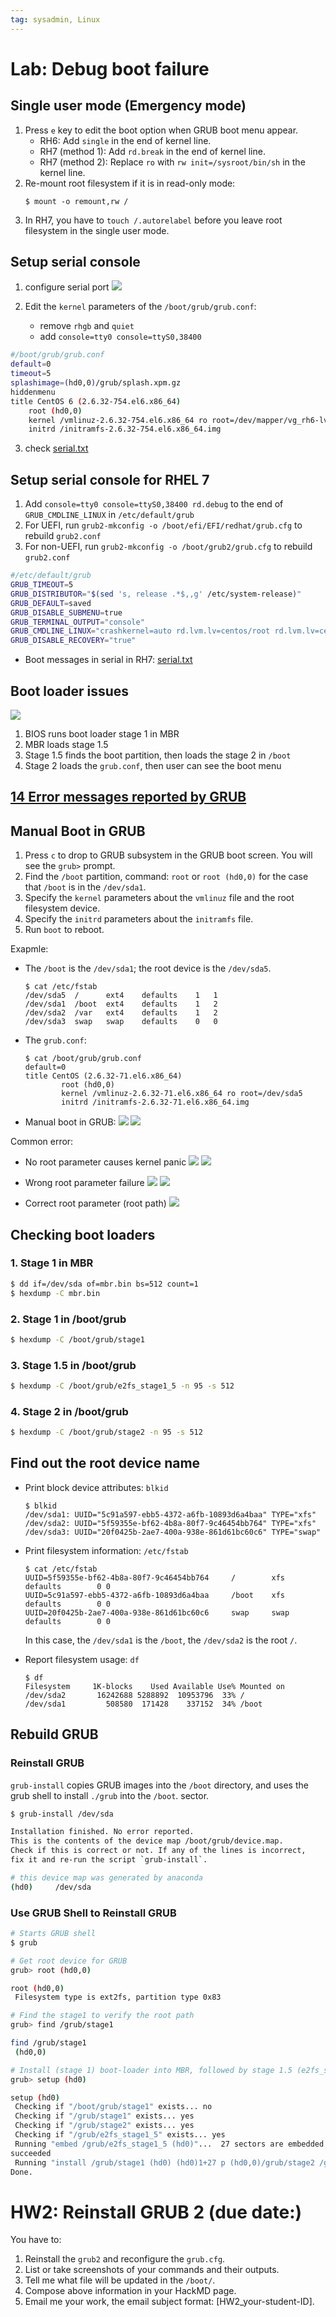 ```yaml
---
tag: sysadmin, Linux
---
```


# Lab: Debug boot failure

## Single user mode (Emergency mode)
1. Press ```e``` key to edit the boot option when GRUB boot menu appear.
   - RH6: Add ```single``` in the end of kernel line.
   - RH7 (method 1): Add ``rd.break`` in the end of kernel line.
   - RH7 (method 2): Replace ```ro``` with ```rw init=/sysroot/bin/sh``` in the kernel line.
2. Re-mount root filesystem if it is in read-only mode:
   ```
   $ mount -o remount,rw /
   ``` 
3. In RH7, you have to ``touch /.autorelabel`` before you leave root filesystem in the single user mode.    

## Setup serial console
1. configure serial port
![](fig/serial-out.jpg)

2. Edit the  ``kernel`` parameters of the ```/boot/grub/grub.conf```:
   - remove ``rhgb`` and ``quiet``
   - add ```console=tty0 console=ttyS0,38400```

```bash
#/boot/grub/grub.conf
default=0
timeout=5
splashimage=(hd0,0)/grub/splash.xpm.gz
hiddenmenu
title CentOS 6 (2.6.32-754.el6.x86_64)
	root (hd0,0)
	kernel /vmlinuz-2.6.32-754.el6.x86_64 ro root=/dev/mapper/vg_rh6-lv_root rd_NO_LUKS LANG=en_US.UTF-8 rd_LVM_LV=vg_rh6/lv_swap rd_NO_MD SYSFONT=latarcyrheb-sun16 crashkernel=auto rd_LVM_LV=vg_rh6/lv_root  KEYBOARDTYPE=pc KEYTABLE=us rd_NO_DM rhgb quiet console=tty0 console=ttyS0,38400
	initrd /initramfs-2.6.32-754.el6.x86_64.img
```
3. check [serial.txt](./serialRH6.txt)


## Setup serial console for RHEL 7

1. Add ```console=tty0 console=ttyS0,38400 rd.debug``` to the end of ```GRUB_CMDLINE_LINUX``` in ```/etc/default/grub```
2. For UEFI, run ```grub2-mkconfig -o /boot/efi/EFI/redhat/grub.cfg``` to rebuild ```grub2.conf```
3. For non-UEFI, run ```grub2-mkconfig -o /boot/grub2/grub.cfg``` to rebuild ```grub2.conf```

```bash
#/etc/default/grub
GRUB_TIMEOUT=5
GRUB_DISTRIBUTOR="$(sed 's, release .*$,,g' /etc/system-release)"
GRUB_DEFAULT=saved
GRUB_DISABLE_SUBMENU=true
GRUB_TERMINAL_OUTPUT="console"
GRUB_CMDLINE_LINUX="crashkernel=auto rd.lvm.lv=centos/root rd.lvm.lv=centos/swap rhgb quiet console=tty0 console=ttyS0,38400 rd.debug"
GRUB_DISABLE_RECOVERY="true"
```

- Boot messages in serial in RH7: [serial.txt](./serialRH7.txt)


## Boot loader issues
![](fig/boot-loader.png)
1. BIOS runs boot loader stage 1 in MBR
2. MBR loads stage 1.5
3. Stage 1.5 finds the boot partition, then loads the stage 2 in ```/boot```
4. Stage 2 loads the ```grub.conf```, then user can see the boot menu

## [14 Error messages reported by GRUB](https://www.gnu.org/software/grub/manual/legacy/Troubleshooting.html)


## Manual Boot in GRUB
1. Press ``c`` to drop to GRUB subsystem in the GRUB boot screen. You will see the ``grub>`` prompt.
2. Find the ``/boot`` partition, command: ``root`` or ``root (hd0,0)`` for the case that ``/boot`` is in the ``/dev/sda1``.
3. Specify the ``kernel`` parameters about the ``vmlinuz`` file and the root filesystem device.
4. Specify the ``initrd`` parameters about the ``initramfs`` file.
5. Run ``boot`` to reboot.

Exapmle:
- The ``/boot`` is the ``/dev/sda1``; the root device is the ``/dev/sda5``.
  ```
  $ cat /etc/fstab 
  /dev/sda5	 /  	ext4	defaults	1	1
  /dev/sda1	 /boot	ext4	defaults	1	2
  /dev/sda2	 /var	ext4	defaults	1	2
  /dev/sda3  swap   swap    defaults    0   0
  ```
- The ``grub.conf``:
  ```
  $ cat /boot/grub/grub.conf
  default=0
  title CentOS (2.6.32-71.el6.x86_64)
          root (hd0,0)
          kernel /vmlinuz-2.6.32-71.el6.x86_64 ro root=/dev/sda5
          initrd /initramfs-2.6.32-71.el6.x86_64.img     
  ``` 
- Manual boot in GRUB:
  ![](fig/grub-manual-1.jpg)
  ![](fig/grub-manual-2.jpg)  

Common error:
- No root parameter causes kernel panic
 ![](fig/boot-no-root-parameter-0.jpg)
 ![](fig/boot-no-root-parameter.jpg)

- Wrong root parameter failure
 ![](fig/boot-wrong-root-0.jpg)
 ![](fig/boot-wrong-root.jpg)  

- Correct root parameter (root path)
![](fig/boot-manual.jpg)



## Checking boot loaders
### 1. Stage 1 in MBR
```bash
$ dd if=/dev/sda of=mbr.bin bs=512 count=1
$ hexdump -C mbr.bin
```
### 2. Stage 1 in /boot/grub
```bash
$ hexdump -C /boot/grub/stage1
```

### 3. Stage 1.5 in /boot/grub
```bash
$ hexdump -C /boot/grub/e2fs_stage1_5 -n 95 -s 512
```

### 4. Stage 2 in /boot/grub
```bash
$ hexdump -C /boot/grub/stage2 -n 95 -s 512
```


## Find out the root device name
- Print block device attributes: ``blkid``
  ```
  $ blkid
  /dev/sda1: UUID="5c91a597-ebb5-4372-a6fb-10893d6a4baa" TYPE="xfs" 
  /dev/sda2: UUID="5f59355e-bf62-4b8a-80f7-9c46454bb764" TYPE="xfs" 
  /dev/sda3: UUID="20f0425b-2ae7-400a-938e-861d61bc60c6" TYPE="swap"
  ``` 
- Print filesystem information: ``/etc/fstab``
  ```
  $ cat /etc/fstab
  UUID=5f59355e-bf62-4b8a-80f7-9c46454bb764     /        xfs     defaults        0 0
  UUID=5c91a597-ebb5-4372-a6fb-10893d6a4baa     /boot    xfs     defaults        0 0
  UUID=20f0425b-2ae7-400a-938e-861d61bc60c6     swap     swap    defaults        0 0 
  ```
  In this case, the ``/dev/sda1`` is the ``/boot``, the ``/dev/sda2`` is the root ``/``.

- Report filesystem usage: ``df``
  ```
  $ df
  Filesystem     1K-blocks    Used Available Use% Mounted on
  /dev/sda2       16242688 5288892  10953796  33% /
  /dev/sda1         508580  171428    337152  34% /boot
  ```     

## Rebuild GRUB
### Reinstall GRUB
```grub-install``` copies GRUB images into the ```/boot``` directory, and uses the grub shell to install ```./grub``` into the ```/boot```.
sector.

```bash
$ grub-install /dev/sda

Installation finished. No error reported.
This is the contents of the device map /boot/grub/device.map.
Check if this is correct or not. If any of the lines is incorrect,
fix it and re-run the script `grub-install`.

# this device map was generated by anaconda
(hd0)     /dev/sda
```

### Use GRUB Shell to Reinstall GRUB
```bash
# Starts GRUB shell
$ grub

# Get root device for GRUB
grub> root (hd0,0)

root (hd0,0)
 Filesystem type is ext2fs, partition type 0x83

# Find the stage1 to verify the root path
grub> find /grub/stage1 	

find /grub/stage1
 (hd0,0)

# Install (stage 1) boot-loader into MBR, followed by stage 1.5 (e2fs_stage1_5).
grub> setup (hd0)

setup (hd0)
 Checking if "/boot/grub/stage1" exists... no
 Checking if "/grub/stage1" exists... yes
 Checking if "/grub/stage2" exists... yes
 Checking if "/grub/e2fs_stage1_5" exists... yes
 Running "embed /grub/e2fs_stage1_5 (hd0)"...  27 sectors are embedded.
succeeded
 Running "install /grub/stage1 (hd0) (hd0)1+27 p (hd0,0)/grub/stage2 /grub/grub.conf"... succeeded
Done.
```

# HW2: Reinstall GRUB 2 (due date:)
You have to:
1. Reinstall the ``grub2`` and reconfigure the ``grub.cfg``.
2. List or take screenshots of your commands and their outputs.
3. Tell me what file will be updated in the ``/boot/``.
4. Compose above information in your HackMD page.
5. Email me your work, the email subject format: [HW2_your-student-ID].

